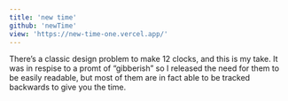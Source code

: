 ```yaml
---
title: 'new time'
github: 'newTime'
view: 'https://new-time-one.vercel.app/'
---
```


There’s a classic design problem to make 12 clocks, and this is my take. It was in respise to a promt of  “gibberish” so I released the need for them to be easily readable, but most of them are in fact able to be tracked backwards to give you the time. 